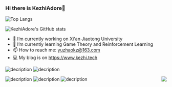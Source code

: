 ### Hi there is KezhiAdore👋

<!--
**KezhiAdore/KezhiAdore** is a ✨ _special_ ✨ repository because its `README.md` (this file) appears on your GitHub profile.

Here are some ideas to get you started:
-->



![Top Langs](https://github-readme-stats.vercel.app/api/top-langs/?username=KezhiAdore&layout=compact&show_icons=true&theme=radical)

![KezhiAdore's GitHub stats](https://github-readme-stats.vercel.app/api?username=KezhiAdore&show_icons=true&theme=radical)


- 🔭 I’m currently working on Xi'an Jiaotong University
- 🌱 I’m currently learning Game Theory and Reinforcement Learning
- 📫 How to reach me: yuzhaokz@163.com
- 💻 My blog is on https://www.kezhi.tech

![decription](https://img.shields.io/badge/Language-Python-blueyellow)  ![decription](https://img.shields.io/badge/Language-C++-orange)

![decription](https://img.shields.io/badge/Tool-VS%20Code-blue)  ![decription](https://img.shields.io/badge/Tool-Visual%20Studio-darkviolet) ![decription](https://img.shields.io/badge/Tool-Pycharm-yellow)
<img src="https://profile-counter.glitch.me/KezhiAdore/count.svg" align="right">
